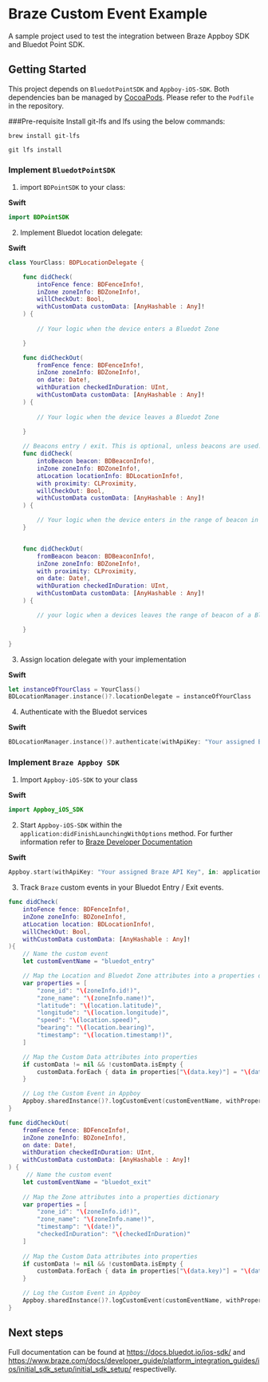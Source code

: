 # Braze Custom Event Example

A sample project used to test the integration between Braze Appboy SDK and Bluedot Point SDK.
## Getting Started

This project depends on `BluedotPointSDK` and `Appboy-iOS-SDK`. Both dependencies ban be managed by [CocoaPods](https://cocoapods.org/). Please refer to the `Podfile` in the repository.

###Pre-requisite
Install git-lfs and lfs using the below commands:

```
brew install git-lfs

git lfs install
```

### Implement `BluedotPointSDK`

1. import `BDPointSDK` to your class:

**Swift**

```swift
import BDPointSDK
```

2. Implement Bluedot location delegate:

**Swift**
```swift
class YourClass: BDPLocationDelegate {

    func didCheck(
        intoFence fence: BDFenceInfo!,
        inZone zoneInfo: BDZoneInfo!,
        willCheckOut: Bool,
        withCustomData customData: [AnyHashable : Any]!
    ) {
     
        // Your logic when the device enters a Bluedot Zone

    }

    func didCheckOut(
        fromFence fence: BDFenceInfo!,
        inZone zoneInfo: BDZoneInfo!,
        on date: Date!,
        withDuration checkedInDuration: UInt,
        withCustomData customData: [AnyHashable : Any]!
    ) {
        
        // Your logic when the device leaves a Bluedot Zone
        
    }

    // Beacons entry / exit. This is optional, unless beacons are used.
    func didCheck(
        intoBeacon beacon: BDBeaconInfo!,
        inZone zoneInfo: BDZoneInfo!,
        atLocation locationInfo: BDLocationInfo!,
        with proximity: CLProximity,
        willCheckOut: Bool,
        withCustomData customData: [AnyHashable : Any]!
    ) {

        // Your logic when the device enters in the range of beacon in a Bluedot Zone
    }


    func didCheckOut(
        fromBeacon beacon: BDBeaconInfo!,
        inZone zoneInfo: BDZoneInfo!,
        with proximity: CLProximity,
        on date: Date!,
        withDuration checkedInDuration: UInt,
        withCustomData customData: [AnyHashable : Any]! 
    ) {

        // your logic when a devices leaves the range of beacon of a Bluedot Zone

    }

}
```

3. Assign location delegate with your implementation

**Swift**
```swift
let instanceOfYourClass = YourClass()
BDLocationManager.instance()?.locationDelegate = instanceOfYourClass
```

4. Authenticate with the Bluedot services

**Swift**
```swift
BDLocationManager.instance()?.authenticate(withApiKey: "Your assigned Bluedot API Key", requestAuthorization: .authorizedAlways)
```

### Implement `Braze Appboy SDK`

1. Import `Appboy-iOS-SDK` to your class

**Swift**
```swift
import Appboy_iOS_SDK
```

2. Start `Appboy-iOS-SDK` within the `application:didFinishLaunchingWithOptions` method. 
For further information refer to [Braze Developer Documentation](https://www.braze.com/docs/developer_guide/platform_integration_guides/ios/initial_sdk_setup/initial_sdk_setup/)

**Swift**
```swift
Appboy.start(withApiKey: "Your assigned Braze API Key", in: application, withLaunchOptions: launchOptions)
```

3. Track `Braze` custom events in your Bluedot Entry / Exit events.

```swift
func didCheck(
    intoFence fence: BDFenceInfo!,
    inZone zoneInfo: BDZoneInfo!,
    atLocation location: BDLocationInfo!,
    willCheckOut: Bool,
    withCustomData customData: [AnyHashable : Any]!
){
    // Name the custom event 
    let customEventName = "bluedot_entry"

    // Map the Location and Bluedot Zone attributes into a properties dictionary
    var properties = [
        "zone_id": "\(zoneInfo.id!)",
        "zone_name": "\(zoneInfo.name!)",
        "latitude": "\(location.latitude)",
        "longitude": "\(location.longitude)",
        "speed": "\(location.speed)",
        "bearing": "\(location.bearing)",
        "timestamp": "\(location.timestamp!)",
    ]

    // Map the Custom Data attributes into properties
    if customData != nil && !customData.isEmpty {
        customData.forEach { data in properties["\(data.key)"] = "\(data.value)"}
    }

    // Log the Custom Event in Appboy
    Appboy.sharedInstance()?.logCustomEvent(customEventName, withProperties: properties );
}

func didCheckOut(
    fromFence fence: BDFenceInfo!,
    inZone zoneInfo: BDZoneInfo!,
    on date: Date!,
    withDuration checkedInDuration: UInt,
    withCustomData customData: [AnyHashable : Any]!
) {
     // Name the custom event
    let customEventName = "bluedot_exit"
    
    // Map the Zone attributes into a properties dictionary
    var properties = [
        "zone_id": "\(zoneInfo.id!)",
        "zone_name": "\(zoneInfo.name!)",
        "timestamp": "\(date!)",
        "checkedInDuration": "\(checkedInDuration)"
    ]
    
    // Map the Custom Data attributes into properties
    if customData != nil && !customData.isEmpty {
        customData.forEach { data in properties["\(data.key)"] = "\(data.value)"}
    }

    // Log the Custom Event in Appboy
    Appboy.sharedInstance()?.logCustomEvent(customEventName, withProperties: properties );
}
```

## Next steps
Full documentation can be found at https://docs.bluedot.io/ios-sdk/ and https://www.braze.com/docs/developer_guide/platform_integration_guides/ios/initial_sdk_setup/initial_sdk_setup/ respectivelly.
